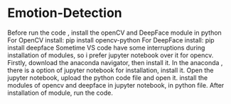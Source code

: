 # Emotion-Detection
Before run the code , install the openCV and DeepFace module in python
For OpenCV install: pip install opencv-python
For DeepFace install: pip install deepface
Sometime VS code have some interruptions during installation of modules, so i prefer jupyter notebook over it for opencv.
Firstly, download the anaconda navigator, then install it.
In the anaconda , there is a option of jupyter notebook for installation, install it.
Open the jupyter notebook, upload the python code file and open it.
install the modules of opencv and deepface in jupyter notebook, in python file.
After installation of module, run the code. 
